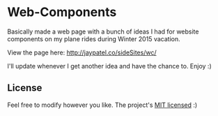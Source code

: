 # Web-Components
Basically made a web page with a bunch of ideas I had for website components on my plane rides during Winter 2015 vacation.

View the page here: http://jaypatel.co/sideSites/wc/

I'll update whenever I get another idea and have the chance to. Enjoy :)

## License
Feel free to modify however you like. The project's [MIT licensed](https://github.com/sum-kcid/Web-Components/blob/master/LICENSE) :)
